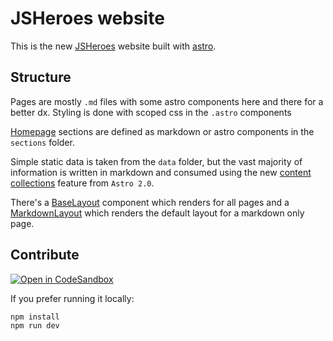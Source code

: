 # JSHeroes website

This is the new [JSHeroes](https://jsheroes.io) website built with [astro](https://astro.build/).

## Structure

Pages are mostly `.md` files with some astro components here and there for a better dx. Styling is done with scoped css in the `.astro` components

[Homepage](/src/pages/index.astro) sections are defined as markdown or astro components in the `sections` folder.

Simple static data is taken from the `data` folder, but the vast majority of information is written in markdown and consumed using the new [content collections](https://docs.astro.build/en/guides/content-collections/) feature from `Astro 2.0`.

There's a [BaseLayout](/src/layouts/BaseLayout.astro) component which renders for all pages and a [MarkdownLayout](/src/layouts/MarkdownLayout.astro) which renders the default layout for a markdown only page.

## Contribute

[![Open in CodeSandbox](https://assets.codesandbox.io/github/button-edit-lime.svg)](https://codesandbox.io/p/github/jsheroes/website/main)

If you prefer running it locally:

```
npm install
npm run dev
```
